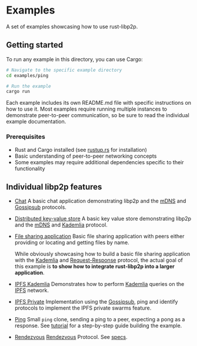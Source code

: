 # Examples

A set of examples showcasing how to use rust-libp2p.

## Getting started

To run any example in this directory, you can use Cargo:

```sh
# Navigate to the specific example directory
cd examples/ping

# Run the example
cargo run
```

Each example includes its own README.md file with specific instructions on how to use it. Most examples require running multiple instances to demonstrate peer-to-peer communication, so be sure to read the individual example documentation.

### Prerequisites

- Rust and Cargo installed (see [rustup.rs](https://rustup.rs/) for installation)
- Basic understanding of peer-to-peer networking concepts
- Some examples may require additional dependencies specific to their functionality

## Individual libp2p features

- [Chat](./chat) A basic chat application demonstrating libp2p and the [mDNS] and [Gossipsub] protocols.
- [Distributed key-value store](./distributed-key-value-store) A basic key value store demonstrating libp2p and the [mDNS] and [Kademlia] protocol.

- [File sharing application](./file-sharing) Basic file sharing application with peers either providing or locating and getting files by name.

  While obviously showcasing how to build a basic file sharing application with the [Kademlia] and
  [Request-Response] protocol, the actual goal of this example is **to show how to integrate
  rust-libp2p into a larger application**.

- [IPFS Kademlia](./ipfs-kad) Demonstrates how to perform [Kademlia] queries on the [IPFS] network.

- [IPFS Private](./ipfs-private) Implementation using the [Gossipsub], ping and identify protocols to implement the IPFS private swarms feature.

- [Ping](./ping) Small `ping` clone, sending a ping to a peer, expecting a pong as a response. See [tutorial](../libp2p/src/tutorials/ping.rs) for a step-by-step guide building the example.

- [Rendezvous](./rendezvous) [Rendezvous] Protocol. See [specs](https://github.com/libp2p/specs/blob/master/rendezvous/README.md).

[mDNS]: https://github.com/libp2p/specs/blob/master/discovery/mdns.md
[Gossipsub]: https://github.com/libp2p/specs/tree/master/pubsub/gossipsub
[Kademlia]: https://github.com/libp2p/specs/blob/master/kad-dht/README.md
[Request-Response]: https://en.wikipedia.org/wiki/Request%E2%80%93response
[IPFS]: https://ipfs.tech/
[Rendezvous]: https://github.com/libp2p/specs/blob/master/rendezvous/README.md
